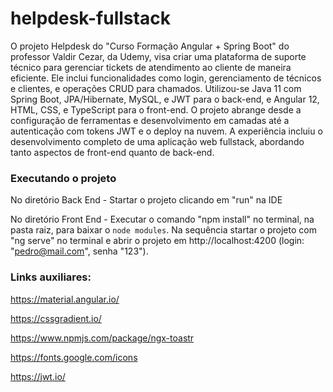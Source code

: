 # helpdesk-fullstack

O projeto Helpdesk do "Curso Formação Angular + Spring Boot" do professor Valdir Cezar, da Udemy, visa criar uma plataforma de suporte técnico para gerenciar tickets de atendimento ao cliente de maneira eficiente. Ele inclui funcionalidades como login, gerenciamento de técnicos e clientes, e operações CRUD para chamados. Utilizou-se Java 11 com Spring Boot, JPA/Hibernate, MySQL, e JWT para o back-end, e Angular 12, HTML, CSS, e TypeScript para o front-end. O projeto abrange desde a configuração de ferramentas e desenvolvimento em camadas até a autenticação com tokens JWT e o deploy na nuvem. A experiência incluiu o desenvolvimento completo de uma aplicação web fullstack, abordando tanto aspectos de front-end quanto de back-end.

### Executando o projeto
No diretório Back End - Startar o projeto clicando em "run" na IDE

No diretório Front End - Executar o comando "npm install" no terminal, na pasta raiz, 
para baixar o `node modules`. Na sequência startar o projeto com "ng serve" no terminal e abrir o projeto em http://localhost:4200 (login: "pedro@mail.com", senha "123").

### Links auxiliares:
https://material.angular.io/

https://cssgradient.io/

https://www.npmjs.com/package/ngx-toastr

https://fonts.google.com/icons

https://jwt.io/
